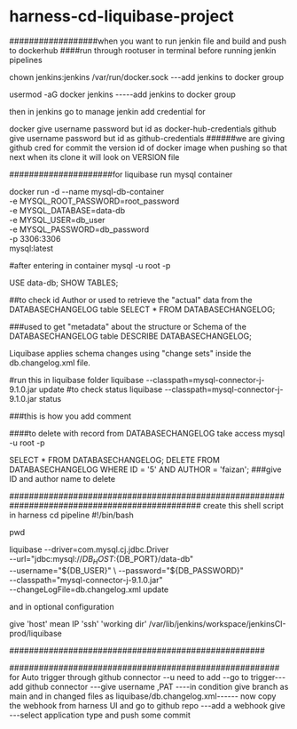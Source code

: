 # harness-cd-liquibase-project





##################when you want to run jenkin file and build and push to dockerhub 
####run through rootuser in terminal before running jenkin pipelines

 chown jenkins:jenkins /var/run/docker.sock                            ---add jenkins to docker group 
 
 usermod -aG docker jenkins                                          -----add jenkins to docker group   



 then in jenkins  go to manage jenkin add credential for 

 docker      give username password  but id as docker-hub-credentials 
 github    give username password    but id as github-credentials     ######we are giving github cred for commit the version id of docker image when pushing so that next when its clone it will look on VERSION file 
 

#####################for liquibase run mysql container
 


docker run -d --name mysql-db-container \
  -e MYSQL_ROOT_PASSWORD=root_password \
  -e MYSQL_DATABASE=data-db \
  -e MYSQL_USER=db_user \
  -e MYSQL_PASSWORD=db_password \
  -p 3306:3306 \
  mysql:latest



#after entering in container
mysql -u root -p


USE data-db;
SHOW TABLES;


##to check id Author or used to retrieve the "actual" data from the DATABASECHANGELOG table
SELECT * FROM DATABASECHANGELOG;


###used to get "metadata" about the structure or Schema of the DATABASECHANGELOG table
DESCRIBE  DATABASECHANGELOG;



Liquibase applies schema changes using "change sets" inside the db.changelog.xml file.



#run this in liquibase folder
liquibase --classpath=mysql-connector-j-9.1.0.jar  update
#to check status
liquibase --classpath=mysql-connector-j-9.1.0.jar  status

###this is how you add comment
 <!-- commented one This XML file contains the database changes (schema changes, tables, columns, etc.). -->


####to delete with record from DATABASECHANGELOG take access mysql -u root -p

SELECT * FROM DATABASECHANGELOG;
DELETE FROM DATABASECHANGELOG WHERE ID = '5' AND AUTHOR = 'faizan';        ###give ID and author name to delete



###############################################################################################
create this shell script in harness cd pipeline
#!/bin/bash

pwd


liquibase --driver=com.mysql.cj.jdbc.Driver \
  --url="jdbc:mysql://${DB_HOST}:${DB_PORT}/data-db" \
  --username="${DB_USER}" \
  --password="${DB_PASSWORD}" \
  --classpath="mysql-connector-j-9.1.0.jar" \
  --changeLogFile=db.changelog.xml update







and in optional configuration

give 'host' mean IP
'ssh'
'working dir'
/var/lib/jenkins/workspace/jenkinsCI-prod/liquibase



####################################################



#######################################################
for Auto trigger through github connector --u need to add --go to trigger---add github connector ---give username ,PAT ----in condition give branch  as main  and  in changed files as  liquibase/db.changelog.xml------  now copy  the webhook from harness UI and go to github repo ---add a webhook give ---select application type and push some commit
